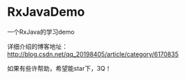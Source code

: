 # RxJavaDemo
一个RxJava的学习demo

详细介绍的博客地址：
http://blog.csdn.net/qq_20198405/article/category/6170835

如果有些许帮助，希望能star下，3Q！
